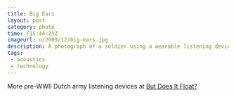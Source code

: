```yaml
---
title: Big Ears
layout: post
category: photo
time: T15:44:25Z
imageurl: u/2009/12/big-ears.jpg
description: A photograph of a soldier using a wearable listening device.
tags:
 - acoustics
 - technology
---
```


More pre-WWII Dutch army listening devices at [But Does It Float?](http://butdoesitfloat.com/190819/For-the-world-to-be-interesting-you-have-to-be-manipulating-it-all)
